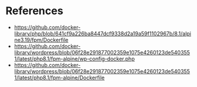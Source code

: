 # References
- https://github.com/docker-library/php/blob/641cf9a226ba8447dcf9338d2a19a59f1102967b/8.1/alpine3.19/fpm/Dockerfile
- https://github.com/docker-library/wordpress/blob/06f28e291877002359e1075e4260123de5403551/latest/php8.1/fpm-alpine/wp-config-docker.php
- https://github.com/docker-library/wordpress/blob/06f28e291877002359e1075e4260123de5403551/latest/php8.1/fpm-alpine/Dockerfile
